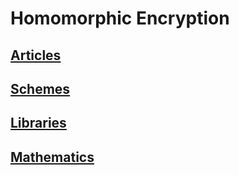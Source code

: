 # Homomorphic Encryption

## [Articles](https://github.com/ingonyama-zk/ingopedia/blob/Otsars-patch/src/introfhe.md)

## [Schemes](https://github.com/ingonyama-zk/ingopedia/blob/Otsars-patch/src/schemesfhe.md)

## [Libraries](https://github.com/ingonyama-zk/ingopedia/blob/Otsars-patch/src/fhelibraries.md)

## [Mathematics](https://github.com/ingonyama-zk/ingopedia/blob/Otsars-patch/src/mathfhe.md)
